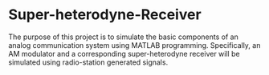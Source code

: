 # Super-heterodyne-Receiver
The purpose of this project is to simulate the basic components of an analog communication system using  MATLAB programming.
Specifically, an AM modulator and a corresponding super-heterodyne receiver  will be simulated using radio-station generated signals.
